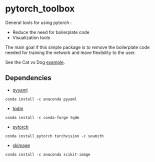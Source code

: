 # pytorch_toolbox

General tools for using pytorch :
- Reduce the need for boilerplate code
- Visualization tools

The main goal if this simple package is to remove the boilerplate code needed for training the network and leave flexibility to the user.

See the Cat vs Dog [example](https://github.com/MathGaron/pytorch_toolbox/tree/develop/examples/classification).

## Dependencies 
- [pyyaml](https://anaconda.org/anaconda/pyyaml)

`conda install -c anaconda pyyaml`
- [tqdm](https://anaconda.org/conda-forge/tqdm)

`conda install -c conda-forge tqdm`
- [pytorch](http://pytorch.org/)

`conda install pytorch torchvision -c soumith`

- [skimage](https://anaconda.org/anaconda/scikit-image)

`conda install -c anaconda scikit-image `
